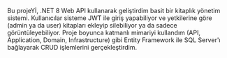 Bu projeYİ, .NET 8 Web API kullanarak geliştirdim basit bir kitaplık yönetim sistemi.
Kullanıcılar sisteme JWT ile giriş yapabiliyor ve yetkilerine göre (admin ya da user) kitapları ekleyip silebiliyor ya da sadece görüntüleyebiliyor. 
Proje boyunca katmanlı mimariyi kullandım (API, Application, Domain, Infrastructure) gibi
Entity Framework ile SQL Server'ı bağlayarak CRUD işlemlerini gerçekleştirdim.

